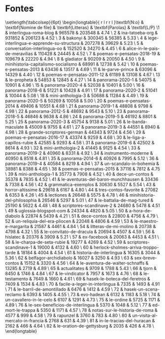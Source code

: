 # Fontes
\setlength{\tabcolsep}{6pt}
\begin{longtable}{ r l r r l }\textbf{N:o} & \textbf{Nomine de file} & \textbf{Litteras} & \textbf{Parolas} & \textbf{L/P} \\1 & interlingua-roma-blog & 965578 & 203548 & 4.74 \\
2 & ina-tatoeba-org & 931852 & 206123 & 4.52 \\
3 & bakonyi & 300345 & 56385 & 5.33 \\
4 & lege-interlingua-e-apprende-su-structura & 207278 & 39629 & 5.23 \\
5 & conversation-interlingua-oo & 152520 & 34270 & 4.45 \\
6 & alice-in-le-pais-de-meravilias & 110428 & 24445 & 4.52 \\
7 & poemas-e-pensatas-2018-19 & 109679 & 22220 & 4.94 \\
8 & gladiator & 90209 & 20050 & 4.50 \\
9 & minihistoria-capitalismo-socialismo & 68991 & 12738 & 5.42 \\
10 & poemas-e-pensatas-2013 & 63436 & 13517 & 4.69 \\
11 & le-parve-prince & 63096 & 14329 & 4.40 \\
12 & poemas-e-pensatas-2011-12 & 61189 & 13108 & 4.67 \\
13 & le-propheta & 54853 & 12845 & 4.27 \\
14 & panorama-2020-1 & 54075 & 10901 & 4.96 \\
15 & panorama-2020-4 & 52038 & 10401 & 5.00 \\
16 & panorama-2018-6 & 51221 & 10428 & 4.91 \\
17 & panorama-2020-2 & 51041 & 10044 & 5.08 \\
18 & mini-anthologia-3 & 50688 & 11284 & 4.49 \\
19 & panorama-2020-5 & 50269 & 10058 & 5.00 \\
20 & poemas-e-pensatas-2014 & 49406 & 10551 & 4.68 \\
21 & panorama-2019-1 & 48808 & 9798 & 4.98 \\
22 & panorama-2012-5 & 48692 & 9543 & 5.10 \\
23 & panorama-2018-5 & 46846 & 9638 & 4.86 \\
24 & panorama-2019-5 & 46192 & 8801 & 5.25 \\
25 & panorama-2020-3 & 45754 & 9138 & 5.01 \\
26 & le-banda-maculate & 45009 & 9755 & 4.61 \\
27 & panorama-2019-3 & 44551 & 8940 & 4.98 \\
28 & grande-scriptores-german & 44343 & 9724 & 4.56 \\
29 & poemas-e-pensatas-2016-17 & 43374 & 9259 & 4.68 \\
30 & le-liga-a-capillos-rubie & 42585 & 9293 & 4.58 \\
31 & panorama-2019-6 & 42502 & 8614 & 4.93 \\
32 & mini-anthologia-2 & 41445 & 9125 & 4.54 \\
33 & panorama-2019-2 & 40960 & 8331 & 4.92 \\
34 & instrumento-moderne & 40950 & 8518 & 4.81 \\
35 & panorama-2014-6 & 40926 & 7995 & 5.12 \\
36 & panorama-2019-4 & 40584 & 8219 & 4.94 \\
37 & un-scandalo-in-bohemia & 38981 & 8388 & 4.65 \\
38 & poemas-e-pensatas-2015 & 37116 & 7812 & 4.75 \\
39 & mini-anthologia-1 & 35773 & 7908 & 4.52 \\
40 & dece-un-contos & 35378 & 7835 & 4.52 \\
41 & le-aventuras-del-baron-munchhausen & 33436 & 7338 & 4.56 \\
42 & grammatica-exemplos & 30630 & 5527 & 5.54 \\
43 & horror-altissime & 29618 & 6167 & 4.80 \\
44 & tres-contos-favorite & 27082 & 6353 & 4.26 \\
45 & lectiones & 26648 & 5575 & 4.78 \\
46 & minihistoria-del-philosophia & 26546 & 5297 & 5.01 \\
47 & le-battalia-de-mag-tured & 25190 & 5622 & 4.48 \\
48 & scriptores-scandinave-2 & 24680 & 5478 & 4.51 \\
49 & uglossia-blogspot-com & 24334 & 4820 & 5.05 \\
50 & a-hora-de-diabolo & 22874 & 5439 & 4.21 \\
51 & dece-contos & 22800 & 4756 & 4.79 \\
52 & un-reliquia-del-era-pliocen & 22048 & 4806 & 4.59 \\
53 & le-maestro-e-margarita & 21587 & 4461 & 4.84 \\
54 & litteras-de-mi-molino & 20738 & 4798 & 4.32 \\
55 & le-convitato-de-dracula & 20694 & 4507 & 4.59 \\
56 & hislatec & 20376 & 3909 & 5.21 \\
57 & ex-facebook & 20063 & 4453 & 4.51 \\
58 & le-charpa-de-seta-rubie & 19277 & 4269 & 4.52 \\
59 & scriptores-scandinave-1 & 19000 & 4132 & 4.60 \\
60 & herlock-sholmes-arriva-troppo-tarde & 18184 & 4004 & 4.54 \\
61 & historia-de-interlingua & 16305 & 3044 & 5.36 \\
62 & belfagor-archidiabolo & 16027 & 3250 & 4.93 \\
63 & sex-breve-contos & 15152 & 3320 & 4.56 \\
64 & le-aventura-de-walter-schnaffs & 13285 & 2719 & 4.89 \\
65 & actualitates & 9709 & 1788 & 5.43 \\
66 & tjorn & 8450 & 1746 & 4.84 \\
67 & le-vindicator & 7957 & 1673 & 4.76 \\
68 & le-testamento & 7649 & 1660 & 4.61 \\
69 & hasek-le-boteca-del-feretros & 7409 & 1534 & 4.83 \\
70 & facile-a-leger-in-interlingua & 7335 & 1493 & 4.91 \\
71 & le-barril-de-amontillado & 6476 & 1412 & 4.59 \\
72 & hasek-un-scena-reclamo & 6393 & 1405 & 4.55 \\
73 & evo-hadean & 6132 & 1183 & 5.18 \\
74 & un-cavallero-in-le-celo & 6107 & 1291 & 4.73 \\
75 & le-ordine & 5725 & 1171 & 4.89 \\
76 & le-sex-beneficios-de-interlingua & 5370 & 1048 & 5.12 \\
77 & ed-mort-le-trappa & 5350 & 1171 & 4.57 \\
78 & notas-sur-le-historia-de-roma & 4577 & 999 & 4.58 \\
79 & rapunzel & 3760 & 783 & 4.80 \\
80 & un-visita-al-mercato-in-francia & 2768 & 631 & 4.39 \\
81 & in-le-tracias-del-huracan & 2162 & 466 & 4.64 \\
82 & le-oration-de-gettysburg & 2035 & 426 & 4.78 \\
\end{longtable}
